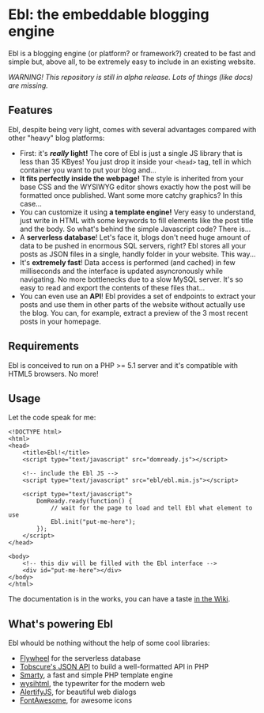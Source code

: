 Ebl: the embeddable blogging engine
===================================

Ebl is a blogging engine (or platform? or framework?) created to be fast and simple but, above all, to be extremely easy to include in an existing website.

*WARNING! This repository is still in alpha release. Lots of things (like docs) are missing.*

Features
--------

Ebl, despite being very light, comes with several advantages compared with other "heavy" blog platforms:

 * First: it's ***really* light!** The core of Ebl is just a single JS library that is less than 35 KByes! You just drop it inside your `<head>` tag, tell in which container you want to put your blog and...
 * **It fits perfectly inside the webpage!** The style is inherited from your base CSS and the WYSIWYG editor shows exactly how the post will be formatted once published. Want some more catchy graphics? In this case...
 * You can customize it using **a template engine!** Very easy to understand, just write in HTML with some keywords to fill elements like the post title and the body. So what's behind the simple Javascript code? There is...
 * A **serverless database**! Let's face it, blogs don't need huge amount of data to be pushed in enormous SQL servers, right? Ebl stores all your posts as JSON files in a single, handly folder in your website. This way...
 * It's **extremely fast**! Data access is performed (and cached) in few milliseconds and the interface is updated asyncronously while navigating. No more bottlenecks due to a slow MySQL server. It's so easy to read and export the contents of these files that...
 * You can even use an **API**! Ebl provides a set of endpoints to extract your posts and use them in other parts of the website without actually use the blog. You can, for example, extract a preview of the 3 most recent posts in your homepage.

Requirements
------------
Ebl is conceived to run on a PHP >= 5.1 server and it's compatible with HTML5 browsers. No more!

Usage
-----

Let the code speak for me:

```
<!DOCTYPE html>
<html>
<head>
	<title>Ebl!</title>
    <script type="text/javascript" src="domready.js"></script>
    
    <!-- include the Ebl JS -->
    <script type="text/javascript" src="ebl/ebl.min.js"></script>
	
	<script type="text/javascript">
		DomReady.ready(function() {
            // wait for the page to load and tell Ebl what element to use
            Ebl.init("put-me-here");
		});
	</script>
</head>

<body>
    <!-- this div will be filled with the Ebl interface -->
	<div id="put-me-here"></div>
</body>
</html>
```

The documentation is in the works, you can have a taste [in the Wiki](https://github.com/alessandrofrancesconi/ebl/wiki).

What's powering Ebl
-------------------

Ebl whould be nothing without the help of some cool libraries:

* [Flywheel](https://github.com/jamesmoss/flywheel) for the serverless database
* [Tobscure's JSON API](https://github.com/tobscure/json-api) to build a well-formatted API in PHP
* [Smarty](http://www.smarty.net/), a fast and simple PHP template engine
* [wysihtml](http://wysihtml.com/), the typewriter for the modern web
* [AlertifyJS](http://alertifyjs.com/), for beautiful web dialogs
* [FontAwesome](https://fortawesome.github.io/Font-Awesome/), for awesome icons